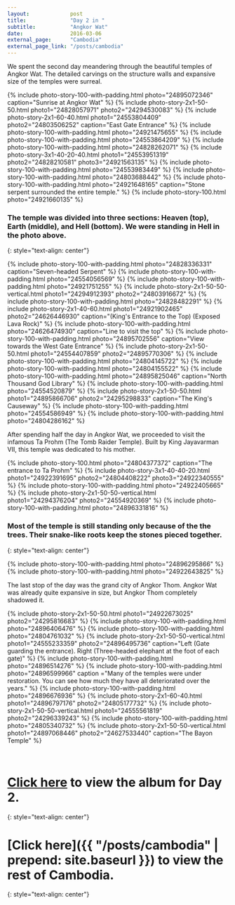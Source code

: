 ```yaml
---
layout:             post
title:              "Day 2 in "
subtitle:           "Angkor Wat"
date:               2016-03-06
external_page:      "Cambodia"
external_page_link: "/posts/cambodia"
---
```


We spent the second day meandering through the beautiful temples of Angkor Wat. The detailed carvings on the structure walls and expansive size of the temples were surreal.

{% include photo-story-100-with-padding.html photo="24895072346" caption="Sunrise at Angkor Wat" %}
{% include photo-story-2x1-50-50.html photo1="24828057971" photo2="24294530083" %}
{% include photo-story-2x1-60-40.html photo1="24553804409" photo2="24803506252" caption="East Gate Entrance" %}
{% include photo-story-100-with-padding.html photo="24921475655" %}
{% include photo-story-100-with-padding.html photo="24553864209" %}
{% include photo-story-100-with-padding.html photo="24828262071" %}
{% include photo-story-3x1-40-20-40.html photo1="24553951319" photo2="24828210581" photo3="24921563135" %}
{% include photo-story-100-with-padding.html photo="24553983449" %}
{% include photo-story-100-with-padding.html photo="24803688442" %}
{% include photo-story-100-with-padding.html photo="24921648165" caption="Stone serpent surrounded the entire temple." %}
{% include photo-story-100.html photo="24921660135" %}

### The temple was divided into three sections: Heaven (top), Earth (middle), and Hell (bottom).  We were standing in Hell in the photo above.
{: style="text-align: center"}

{% include photo-story-100-with-padding.html photo="24828336331" caption="Seven-headed Serpent" %}
{% include photo-story-100-with-padding.html photo="24554056569" %}
{% include photo-story-100-with-padding.html photo="24921751255" %}
{% include photo-story-2x1-50-50-vertical.html photo1="24294912393" photo2="24803916672" %}
{% include photo-story-100-with-padding.html photo="24828482291" %}
{% include photo-story-2x1-40-60.html photo1="24921902465" photo2="24626446930" caption="(King's Entrance to the Top) (Exposed Lava Rock)" %}
{% include photo-story-100-with-padding.html photo="24626474930" caption="Line to visit the top" %}
{% include photo-story-100-with-padding.html photo="24895702556" caption="View towards the West Gate Entrance" %}
{% include photo-story-2x1-50-50.html photo1="24554407859" photo2="24895770306" %}
{% include photo-story-100-with-padding.html photo="24804145722" %}
{% include photo-story-100-with-padding.html photo="24804155522" %}
{% include photo-story-100-with-padding.html photo="24895825046" caption="North Thousand God Library" %}
{% include photo-story-100-with-padding.html photo="24554520879" %}
{% include photo-story-2x1-50-50.html photo1="24895866706" photo2="24295298833" caption="The King's Causeway" %}
{% include photo-story-100-with-padding.html photo="24554586949" %}
{% include photo-story-100-with-padding.html photo="24804286162" %}

<div class="img-section-divider"></div>

After spending half the day in Angkor Wat, we proceeded to visit the infamous Ta Prohm (The Tomb Raider Temple).  Built by King Jayavarman VII, this temple was dedicated to his mother.

<div class="img-section-divider"></div>

{% include photo-story-100.html photo="24804377372" caption="The entrance to Ta Prohm" %}
{% include photo-story-3x1-40-40-20.html photo1="24922391695" photo2="24804408222" photo3="24922340555" %}
{% include photo-story-100-with-padding.html photo="24922405665" %}
{% include photo-story-2x1-50-50-vertical.html photo1="24294376204" photo2="24554920369" %}
{% include photo-story-100-with-padding.html photo="24896331816" %}

### Most of the temple is still standing only because of the the trees.  Their snake-like roots keep the stones pieced together.
{: style="text-align: center"}

{% include photo-story-100-with-padding.html photo="24896295866" %}
{% include photo-story-100-with-padding.html photo="24922643825" %}

<div class="img-section-divider"></div>

The last stop of the day was the grand city of Angkor Thom.  Angkor Wat was already quite expansive in size, but Angkor Thom completely shadowed it.

{% include photo-story-2x1-50-50.html photo1="24922673025" photo2="24295816683" %}
{% include photo-story-100-with-padding.html photo="24896406476" %}
{% include photo-story-100-with-padding.html photo="24804761032" %}
{% include photo-story-2x1-50-50-vertical.html photo1="24555233359" photo2="24896495736" caption="Left (Gate guarding the entrance). Right (Three-headed elephant at the foot of each gate)" %}
{% include photo-story-100-with-padding.html photo="24896514276" %}
{% include photo-story-100-with-padding.html photo="24896599966" caption ="Many of the temples were under restoration.  You can see how much they have all deteriorated over the years." %}
{% include photo-story-100-with-padding.html photo="24896676936" %}
{% include photo-story-2x1-60-40.html photo1="24896797176" photo2="24805177732" %}
{% include photo-story-2x1-50-50-vertical.html photo1="24555561819" photo2="24296339243" %}
{% include photo-story-100-with-padding.html photo="24805340732" %}
{% include photo-story-2x1-50-50-vertical.html photo1="24897068446" photo2="24627533440" caption="The Bayon Temple" %}

<br>

<div class="img-section-divider"></div>

[Click here](https://www.flickr.com/photos/wyattlam/albums/72157664500035625) to view the album for Day 2.
====
{: style="text-align: center"}

[Click here]({{ "/posts/cambodia" | prepend: site.baseurl }}) to view the rest of Cambodia.
====
{: style="text-align: center"}